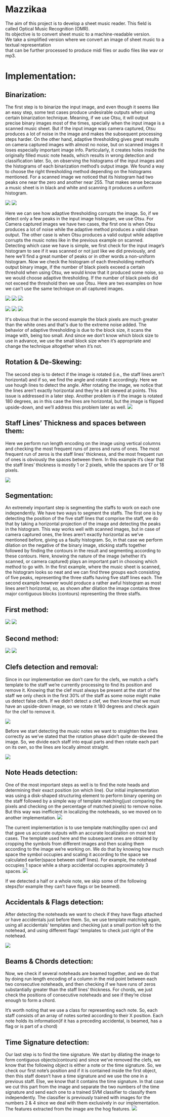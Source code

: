# Mazzikaa
The aim of this project is to develop a sheet music reader. This field is called Optical Music Recognition (OMR).\
Its objective is to convert sheet music to a machine-readable version.\
We take a simplified version where we convert an image of sheet music to a textual representation\
that can be further processed to produce midi files or audio files like wav or mp3. 

# Implementation:
## Binarization:
The first step is to binarize the input image, and even though it seems like an easy step, some test cases produce undesirable outputs when using certain binarization technique. Meaning, if we use Otsu, it will output precise binary images most of the times, specially when the input image is a scanned music sheet. But if the input image was camera captured, Otsu produces a lot of noise in the image and makes the subsequent processing steps harder. On the other hand, adaptive thresholding gives great results on camera captured images with almost no noise, but on scanned images it loses especially important image info. Particularly, it creates holes inside the originally filled music note heads, which results in wrong detection and classification later. So, on observing the histograms of the input images and the histograms of each binarization method’s output image. We found a way to choose the right thresholding method depending on the histograms mentioned.
For a scanned image we noticed that its histogram had two peaks one near the zero and another near 255. That makes sense because a music sheet is in black and white and scanning it produces a uniform histogram.

![](/assets_for_readme/scanned_bin.jpg)   ![](/assets_for_readme/scanned_bin_hist.jpg)

Here we can see how adaptive thresholding corrupts the image. So, if we detect only a few peaks in the input image histogram, we use Otsu.
For Camera captured images we have two cases, the first one is when Otsu produces a lot of noise while the adaptive method produces a valid clean output. The other case is when Otsu produces a valid output while adaptive corrupts the music notes like in the previous example on scanned. 
Detecting which case we have is simple, we first check for the input image’s histogram to see if it was scanned or not just like we did previously, and here we’ll find a great number of peaks or in other words a non-uniform histogram. Now we check the histogram of each thresholding method’s output binary image, if the number of black pixels exceed a certain threshold when using Otsu, we would know that it produced some noise, so we would choose adaptive thresholding. If the number of black pixels did not exceed the threshold then we use Otsu. Here are two examples on how we can’t use the same technique on all captured images.

![](/assets_for_readme/cam_cap_bin1.jpg)   ![](/assets_for_readme/cam_cap_bin1_hist.jpg) ![](/assets_for_readme/cam_cap_bin1_out_hist.jpg)

![](/assets_for_readme/cam_cap_bin2.jpg)   ![](/assets_for_readme/cam_cap_bin2_hist.jpg) ![](/assets_for_readme/cam_cap_bin2_out_hist.jpg)

It's obvious that in the second example the black pixels are much greater than the white ones and that's due to the extreme noise added.
The behavior of adaptive thresholding is due to the block size, it scans the image with, being too small. And since we don’t know which block size to use in advance, we use the small block size when it’s appropriate and change the technique altogether when it’s not.

## Rotation & De-Skewing:
The second step is to detect if the image is rotated (i.e., the staff lines aren’t horizontal) and if so, we find the angle and rotate it accordingly. Here we use hough lines to 
detect the angle. After rotating the image, we notice that the lines aren’t exactly horizontal and they’re a bit skewed at points. This issue is addressed in a later step. 
Another problem is if the image is rotated 180 degrees, as in this case the lines are horizontal, but the image is flipped upside-down, and we’ll address this problem later as 
well.
![](/assets_for_readme/rotation.JPG)

## Staff Lines’ Thickness and spaces between them:
Here we perform run length encoding on the image using vertical columns and checking the most frequent runs of zeros and runs of ones. The most frequent run of zeros is the 
staff lines’ thickness, and the most frequent run of ones is obviously the spaces between them.
In this example it’s clear that the staff lines’ thickness is mostly 1 or 2 pixels, while the spaces are 17 or 18 pixels.

![](/assets_for_readme/staff.JPG)

## Segmentation:
An extremely important step is segmenting the staffs to work on each one independently. We have two ways to segment the staffs. The first one is by detecting the position of the 
five staff lines that comprise the staff, we do that by taking a horizontal projection of the image and detecting the peaks in the histogram. This way works well with scanned 
images, but in case of camera captured ones, the lines aren’t exactly horizontal as we’ve mentioned before, giving us a faulty histogram. So, in that case we perform dilation on 
the negative of the binary image, sticking staffs together followed by finding the contours in the result and segmenting according to these contours. Here, knowing the nature of 
the image (whether it’s scanned, or camera captured) plays an important part in choosing which method to go with.
In the first example, where the music sheet is scanned, the histogram looks so neat and we can find three groups each consisting of five peaks, representing the three staffs 
having five staff lines each. The second example however would produce a rather awful histogram as most lines aren’t horizontal, so, as shown after dilation the image contains 
three major contiguous blocks (contours) representing the three staffs.

## First method:
![](/assets_for_readme/seg1.jpg) 
![](/assets_for_readme/seg1_.jpg)

## Second method: 
![](/assets_for_readme/seg2.jpg) 
![](/assets_for_readme/seg2_.jpg)


## Clefs detection and removal:
Since in our implementation we don’t care for the clefs, we match a clef’s template to the staff we’re currently processing to find its position and remove it. Knowing that the clef must always be present at the start of the staff we only check in the first 30% of the staff as some noise might make us detect false clefs. If we didn’t detect a clef, we then know that we must have an upside-down image, so we rotate it 180 degrees and check again for the clef to remove it. 

![](/assets_for_readme/clefs.JPG) 



Before we start detecting the music notes we want to straighten the lines correctly as we’ve stated that the rotation phase didn’t quite de-skewed the image. So, we divide each 
staff into equal parts and then rotate each part on its own, so the lines are locally almost straight.

![](/assets_for_readme/deskewing.JPG) 


## Note Heads detection:
One of the most important steps as well is to find the note heads and determining their exact position (on which line). Our initial implementation was using a disk-shaped structuring element to perform binary opening on the staff followed by a simple way of template matching(just comparing the pixels and checking on the percentage of matched pixels) to remove noise. But this way was inefficient in localizing the noteheads, so we moved on to another implementation.
![](/assets_for_readme/noteHeads1.JPG) 


The current implementation is to use template matching(by open cv) and that gave us accurate outputs with an accurate localization on most test cases.
The template used here and the subsequent ones are obtained by cropping the symbols from different images and then scaling them according to the image we’re working on. We do that by knowing how much space the symbol occupies and scaling it according to the space we calculated earlier(space between staff lines). For example, the notehead occupies 1 space while a sharp accidental occupies approximately 3 spaces.
![](/assets_for_readme/noteHeads2.JPG) 


If we detected a half or a whole note, we skip some of the following steps(for example they can’t have flags or be beamed).

## Accidentals & Flags detection:
After detecting the noteheads we want to check if they have flags attached or have accidentals just before them. So, we use template matching again, using all accidentals’ templates and checking just a small portion left to the notehead, and using different flags’ templates to check just right of the notehead.

![](/assets_for_readme/acc_flags.JPG) 

## Beams & Chords detection:
Now, we check if several noteheads are beamed together, and we do that by doing run length encoding of a column in the mid point between each two consecutive noteheads, and then 
checking if we have runs of zeros substantially greater than the staff lines’ thickness. For chords, we just check the positions of consecutive noteheads and see if they’re 
close enough to form a chord. 

It’s worth noting that we use a class for representing each note. So, each staff consists of an array of notes sorted according to their X position. Each note holds its 
information(if it has a preceding accidental, is beamed, has a flag or is part of a chord)


## Time Signature detection:
Our last step is to find the time signature. We start by dilating the image to form contiguous objects(contours) and since we’ve removed the clefs, we know that the following 
object is either a note or the time signature. So, we check our first note’s position and if it is contained inside the first object, then this staff doesn’t have a time 
signature and we use the one in a previous staff. Else, we know that it contains the time signature. In that case we cut this part from the image and separate the two numbers of 
the time signature and send each one to a trained SVM classifier to classify them independently. The classifier is previously trained with images for the numbers 2 & 4 since we 
deal with them exclusively in our implementation. The features extracted from the image are the hog features.
![](/assets_for_readme/time_sig.JPG) 

